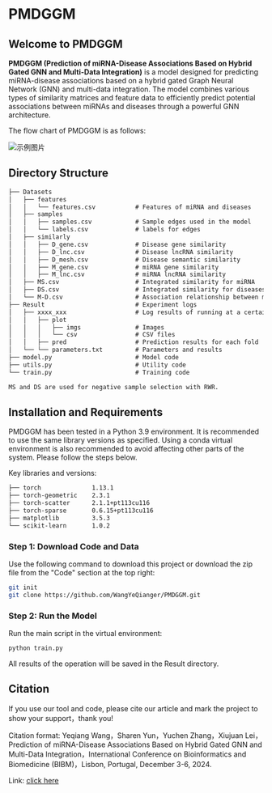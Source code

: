# PMDGGM

## Welcome to PMDGGM
**PMDGGM (Prediction of miRNA-Disease Associations Based on Hybrid Gated GNN and Multi-Data Integration)** is a model designed for predicting miRNA-disease associations based on a hybrid gated Graph Neural Network (GNN) and multi-data integration. The model combines various types of similarity matrices and feature data to efficiently predict potential associations between miRNAs and diseases through a powerful GNN architecture.

The flow chart of PMDGGM is as follows:

![示例图片](https://gitee.com/Muchenxixi/my-mark-down_-tuchuang/raw/master/img/202411062350934.png)

## Directory Structure

```markdown
├── Datasets
│   ├── features
│   │   └── features.csv           # Features of miRNA and diseases
│   ├── samples					  
│   │   ├── samples.csv            # Sample edges used in the model
│   │   └── labels.csv             # labels for edges
│   ├── similarly
│   │   ├── D_gene.csv             # Disease gene similarity
│   │   ├── D_lnc.csv              # Disease lncRNA similarity
│   │   ├── D_mesh.csv             # Disease semantic similarity
│   │   ├── M_gene.csv             # miRNA gene similarity
│   │   ├── M_lnc.csv              # miRNA lncRNA similarity
│   ├── MS.csv                     # Integrated similarity for miRNA
│   ├── DS.csv                     # Integrated similarity for diseases
│   └── M-D.csv                    # Association relationship between miRNA and diseases
├── Result                         # Experiment logs
│   ├── xxxx_xxx                   # Log results of running at a certain time
│   │   ├── plot
│   │   │   ├── imgs               # Images
│   │   │   └── csv                # CSV files
│   │   ├── pred                   # Prediction results for each fold
│   └── └── parameters.txt         # Parameters and results
├── model.py                       # Model code
├── utils.py                       # Utility code
└── train.py                       # Training code

MS and DS are used for negative sample selection with RWR.
```
## Installation and Requirements

PMDGGM has been tested in a Python 3.9 environment. It is recommended to use the same library versions as specified. Using a conda virtual environment is also recommended to avoid affecting other parts of the system. Please follow the steps below.

Key libraries and versions:

```markdown
├── torch              1.13.1
├── torch-geometric    2.3.1
├── torch-scatter      2.1.1+pt113cu116
├── torch-sparse       0.6.15+pt113cu116
├── matplotlib         3.5.3
└── scikit-learn       1.0.2        
```

### Step 1: Download Code and Data

Use the following command to download this project or download the zip file from the "Code" section at the top right:

```bash
git init 
git clone https://github.com/WangYeQianger/PMDGGM.git
```

### Step 2: Run the Model

Run the main script in the virtual environment:

```bash
python train.py
```

All results of the operation will be saved in the Result directory.

## Citation 

If you use our tool and code, please cite our article and mark the project to show your support，thank you!

Citation format: Yeqiang Wang，Sharen Yun，Yuchen Zhang，Xiujuan Lei，Prediction of miRNA-Disease Associations Based on Hybrid Gated GNN and Multi-Data Integration，International Conference on Bioinformatics and Biomedicine (BIBM)，Lisbon, Portugal, December 3-6, 2024.

Link: [click here](https://your_article_link)